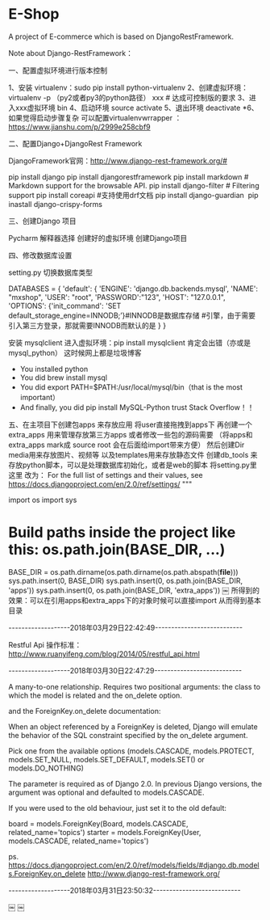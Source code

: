 # E-Shop
A project of E-commerce which is based on DjangoRestFramework.

Note about Django-RestFramework：

一、配置虚拟环境进行版本控制

1、安装 virtualenv：sudo pip install python-virtualenv
2、创建虚拟环境：virtualenv -p （py2或者py3的python路径） xxx         # 达成可控制版的要求
3、进入xxx虚拟环境 bin 
4、启动环境 source activate
5、退出环境 deactivate
*6、如果觉得启动步骤复杂 可以配置virtualenvwrrapper ：https://www.jianshu.com/p/2999e258cbf9

二、配置Django+DjangoRest Framework 
 
DjangoFramework官网：http://www.django-rest-framework.org/#

pip install django
pip install djangorestframework
pip install markdown       # Markdown support for the browsable API.
pip install django-filter  # Filtering support
pip install coreapi           #支持使用drf文档
pip install django-guardian 
pip inastall django-crispy-forms 

三、创建Django 项目

Pycharm 解释器选择 创建好的虚拟环境  创建Django项目

四、修改数据库设置

setting.py 切换数据库类型

DATABASES = {
    'default': {
        'ENGINE': 'django.db.backends.mysql',
        'NAME': "mxshop",
        'USER': "root",
        'PASSWORD':"123",
        'HOST': "127.0.0.1",
        'OPTIONS': {'init_command': 'SET default_storage_engine=INNODB;’}#INNODB是数据库存储
#引擎，由于需要引入第三方登录，那就需要INNODB而默认的是
    }
}

安装 mysqlclient   进入虚拟环境：pip install mysqlclient 肯定会出错（亦或是mysql_python）
这时候网上都是垃圾博客
* You installed python
* You did brew install mysql
* You did export PATH=$PATH:/usr/local/mysql/bin（that is the most important）
* And finally, you did pip install MySQL-Python 
trust Stack Overflow！！

五、在主项目下创建包apps 来存放应用
         将user直接拖拽到apps下
	 再创建一个extra_apps 用来管理存放第三方apps 或者修改一些包的源码需要
（将apps和extra_apps mark成 source root   会在后面给import带来方便）
	 然后创建Dir media用来存放图片、视频等   以及templates用来存放静态文件
	 创建db_tools 来存放python脚本，可以是处理数据库初始化，或者是web的脚本
将setting.py里这里
改为：
For the full list of settings and their values, see
https://docs.djangoproject.com/en/2.0/ref/settings/
"""

import os
import sys

# Build paths inside the project like this: os.path.join(BASE_DIR, ...)
BASE_DIR = os.path.dirname(os.path.dirname(os.path.abspath(__file__)))
sys.path.insert(0, BASE_DIR)
sys.path.insert(0, os.path.join(BASE_DIR, 'apps'))
sys.path.insert(0, os.path.join(BASE_DIR, 'extra_apps'))
￼
所得到的效果：可以在引用apps和extra_apps下的对象时候可以直接import
从而得到基本目录

-------------------2018年03月29日22:42:49---------------------------

Restful Api 操作标准：http://www.ruanyifeng.com/blog/2014/05/restful_api.html

-------------------2018年03月30日22:47:29---------------------------


A many-to-one relationship. Requires two positional arguments: the class to which the model is related and the on_delete option.

and the ForeignKey.on_delete documentation:

When an object referenced by a ForeignKey is deleted, Django will emulate the behavior of the SQL constraint specified by the on_delete argument.

Pick one from the available options (models.CASCADE, models.PROTECT, models.SET_NULL, models.SET_DEFAULT, models.SET() or models.DO_NOTHING)

The parameter is required as of Django 2.0. In previous Django versions, the argument was optional and defaulted to models.CASCADE.

If you were used to the old behaviour, just set it to the old default:

board = models.ForeignKey(Board, models.CASCADE, related_name='topics')
starter = models.ForeignKey(User, models.CASCADE, related_name='topics')

ps. https://docs.djangoproject.com/en/2.0/ref/models/fields/#django.db.models.ForeignKey.on_delete
    http://www.django-rest-framework.org/


-------------------2018年03月31日23:50:32---------------------------







￼
￼
